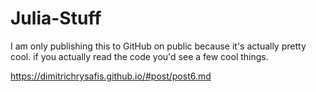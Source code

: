 # Julia-Stuff
I am only publishing this to GitHub on public because it's actually pretty cool. if you actually read the code you'd see a few cool things. 

https://dimitrichrysafis.github.io/#post/post6.md  
